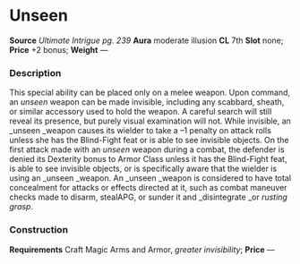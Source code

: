﻿---
name: "Unseen"
type: "weapon_quality"
price: "+2 bonus"
description: |
  "This special ability can be placed only on a melee weapon. Upon command, an _unseen_ weapon can be made invisible, including any scabbard, sheath, or similar accessory used to hold the weapon. A careful search will still reveal its presence, but purely visual examination will not. While invisible, an _unseen _weapon causes its wielder to take a –1 penalty on attack rolls unless she has the Blind-Fight feat or is able to see invisible objects. On the first attack made with an _unseen_ weapon during a combat, the defender is denied its Dexterity bonus to Armor Class unless it has the Blind-Fight feat, is able to see invisible objects, or is specifically aware that the wielder is using an _unseen _weapon. An _unseen _weapon is considered to have total concealment for attacks or effects directed at it, such as combat maneuver checks made to disarm, stealAPG, or sunder it and _disintegrate _or _rusting grasp_."
---

#  Unseen

**Source** _Ultimate Intrigue pg. 239_
**Aura** moderate illusion **CL** 7th
**Slot** none; **Price** +2 bonus; **Weight** —

### Description

This special ability can be placed only on a melee weapon. Upon command, an _unseen_ weapon can be made invisible, including any scabbard, sheath, or similar accessory used to hold the weapon. A careful search will still reveal its presence, but purely visual examination will not. While invisible, an _unseen _weapon causes its wielder to take a –1 penalty on attack rolls unless she has the Blind-Fight feat or is able to see invisible objects. On the first attack made with an _unseen_ weapon during a combat, the defender is denied its Dexterity bonus to Armor Class unless it has the Blind-Fight feat, is able to see invisible objects, or is specifically aware that the wielder is using an _unseen _weapon. An _unseen _weapon is considered to have total concealment for attacks or effects directed at it, such as combat maneuver checks made to disarm, stealAPG, or sunder it and _disintegrate _or _rusting grasp_.

### Construction

**Requirements** Craft Magic Arms and Armor, _greater invisibility_; **Price** —
